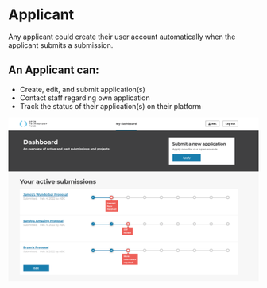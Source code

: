 # Applicant

Any applicant could create their user account automatically when the applicant submits a submission.

## An **Applicant** can:

* Create, edit, and submit application(s)
* Contact staff regarding own application
* Track the status of their application(s) on their platform

![](/assets/staff_applicant_dashboard.png)
